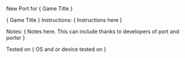 New Port for { Game Title }

{ Game Title }
Instructions: { Instructions here  }

Notes: { Notes here. This can include thanks to developers of port and porter }

Tested on { OS and or device tested on } 